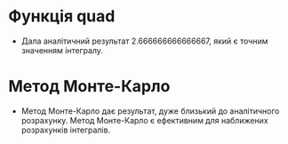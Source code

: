 # Функція quad
- Дала аналітичний результат 2.666666666666667, який є точним значенням інтегралу.

# Метод Монте-Карло
- Метод Монте-Карло дає результат, дуже близький до аналітичного розрахунку. Метод Монте-Карло є ефективним для наближених розрахунків інтегралів.
